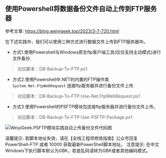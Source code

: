 ## 使用Powershell将数据备份文件自动上传到FTP服务器
参考文章: https://blog.weiyigeek.top/2023/3-7-720.html

在下述实践中，我们可以使用三种方式进行数据文件上传到FTP服务器中。
- 方式1.使用Powershell与Windows原生ftp客户端工具(仅仅支持主动模式)进行文件备份.
> 对应脚本：DB-Backup-To-FTP.ps1

- 方式2.使用Powershell中.NET的内置的FTP操作类 `System.Net.FtpWebRequest` 连接ftp服务器并进行备份文件上传.
> 对应脚本：DB-Backup-To-FTP-Use-Net.FtpWebRequest.ps1

- 方式3.使用Powershell的PSFTP模块包连接ftp服务器并进行备份文件上传。
> 对应脚本：DB-Backup-To-FTP-Use-PSFTP-Package.ps1 

![WeiyiGeek.PSFTP模块实践自动上传备份文件代码图](https://img.weiyigeek.top/2023/1/20230308094016.png)

温馨提示: 若脚本地址失效，请在【全栈工程师修炼指南】公众号回复 PowerShell-FTP 或者 10000 获取最新PowerShell脚本地址。
注意提示: 在中文Windows下执行脚本默认为GBK，若是乱码请转为GBK或者其他编码模式。
